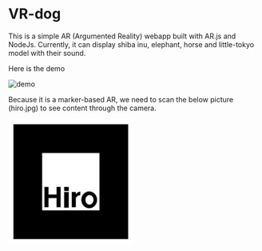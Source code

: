 # VR-dog 

This is a simple AR (Argumented Reality) webapp built with AR.js and NodeJs. Currently, it can display shiba inu, elephant, horse and little-tokyo model with their sound. 

Here is the demo

![demo](documents/demo.gif)


Because it is a marker-based AR, we need to scan the below picture (hiro.jpg) to see content through the camera.

<img src="hiro.jpg" width="250" height="250"/>

